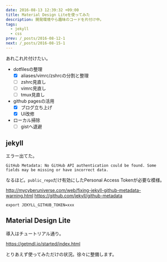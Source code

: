 ```yaml
---
date: 2016-08-13 12:39:32 +09:00
title: Material Design Liteを使ってみた
description: 開発環境やら趣味のコードを片付け中。
tags:
  - jekyll
  - css
prev: /_posts/2016-08-12-1
next: /_posts/2016-08-15-1
---
```

あれこれ片付けたい。

- dotfilesの整理
  - [x] aliases/vimrc/zshrcの分割と整理
  - [ ] zshrc見直し
  - [ ] vimrc見直し
  - [ ] tmux見直し
- github pagesの活用
  - [x] ブログ立ち上げ
  - [x] UI改修
- ローカル掃除
  - [ ] gistへ退避

## jekyll
エラー出てた。

```
GitHub Metadata: No GitHub API authentication could be found. Some fields may be missing or have incorrect data.
```

なるほど。`public_repo`だけ有効にしたPersonal Access Tokenが必要な模様。

http://mycyberuniverse.com/web/fixing-jekyll-github-metadata-warning.html
https://github.com/jekyll/github-metadata

```
export JEKYLL_GITHUB_TOKEN=xxx
```


## Material Design Lite
導入はチュートリアル通り。

https://getmdl.io/started/index.html

とりあえず使ってみただけの状況。徐々に整備します。

